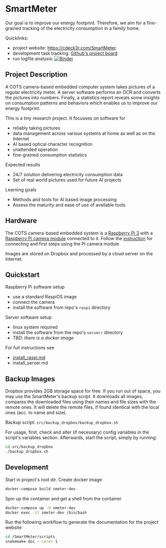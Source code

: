 # SmartMeter

Our goal is to improve our energy footprint. Therefore, we aim for a fine-grained tracking of the electricity consumption in a family home. 

Quicklinks:

* project website: https://cdeck3r.com/SmartMeter.
* development task tracking: [Github's project board](https://github.com/cdeck3r/SmartMeter/projects/1)
* run logfile analysis: [![Binder](https://mybinder.org/badge_logo.svg)](https://mybinder.org/v2/gh/cdeck3r/SmartMeter/master?urlpath=lab/tree/notebooks/LogAnalysis.ipynb)

## Project Description

A COTS camera-based embedded computer system takes pictures of a regular electricity meter. A server software performs an OCR and converts the pictures into numbers. Finally, a statistics report reveals some insights on consumption patterns and behaviors which enables us to improve our energy footprint.

This is a tiny research project. It focusses on software for 

* reliably taking pictures
* data management across various systems at home as well as on the Internet
* AI based optical character recognition
* unattended operation
* fine-grained consumption statistics

Expected results

* 24/7 solution delivering electricity consumption data
* Set of real world pictures used for future AI projects

Learning goals

* Methods and tools for AI based image processing
* Assess the maturity and ease of use of available tools

## Hardware

The COTS camera-based embedded system is a [Raspberry Pi 3](https://en.wikipedia.org/wiki/Raspberry_Pi) with a [Raspberry Pi camera module](https://www.geeetech.com/wiki/index.php/Raspberry_Pi_Camera_Module) connected to it. Follow the [instruction](https://projects.raspberrypi.org/en/projects/getting-started-with-picamera) for connecting and first steps using the Pi camera module

Images are stored on Dropbox and processed by a cloud server on the Internet.

## Quickstart

Raspberry Pi software setup

* use a standard RaspiOS image
* connect the camera
* install the software from repo's `raspi` directory

Server software setup

* linux system required 
* install the software from the repo's `server/` directory 
* *TBD: there is a docker image*

For full instructions see

* [install_raspi.md](install_raspi.md)
* install_server.md

## Backup Images

Dropbox provides 2GB storage space for free. If you run out of space, you may use the SmartMeter's backup script. It downloads all images, compares the downloaded files using their names and file sizes with the remote ones. It will delete the remote files, if found identical with the local ones (acc. to name and size).

Backup script: `src/backup_dropbox/backup_dropbox.sh`

For usage, first, check and alter (if necessary) config variables in the script's variables section. Afterwards, start the script, simply by running:
```bash
cd src/backup_dropbox
./backup_dropbox.sh
``` 

## Development

Start in project's root dir. Create docker image

```bash
docker-compose build smeter-dev 
```

Spin up the container and get a shell from the container
```bash
docker-compose up -d smeter-dev
docker exec -it smeter-dev /bin/bash
```

Run the following workflow to generate the documentation for the project website

```bash
cd /SmartMeter/scripts
snakemake doc --cores 1
```